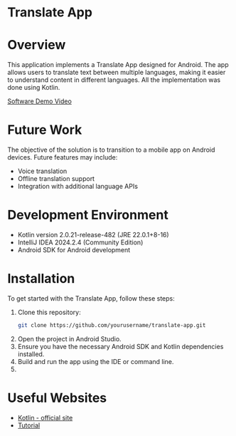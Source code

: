 # Translate App

# Overview
This application implements a Translate App designed for Android. 
The app allows users to translate text between multiple languages, making it easier to understand content in different languages. 
All the implementation was done using Kotlin.

[Software Demo Video](https://youtube.com)

# Future Work
The objective of the solution is to transition to a mobile app on Android devices. Future features may include:
- Voice translation
- Offline translation support
- Integration with additional language APIs

# Development Environment

- Kotlin version 2.0.21-release-482 (JRE 22.0.1+8-16)
- IntelliJ IDEA 2024.2.4 (Community Edition)
- Android SDK for Android development

# Installation
To get started with the Translate App, follow these steps:
1. Clone this repository:
    ```bash
    git clone https://github.com/yourusername/translate-app.git
    ```
2. Open the project in Android Studio.
3. Ensure you have the necessary Android SDK and Kotlin dependencies installed.
4. Build and run the app using the IDE or command line.
5. 
# Useful Websites

- [Kotlin - official site](https://https://kotlinlang.org/)
- [Tutorial](https://www.programiz.com/kotlin-programming)
